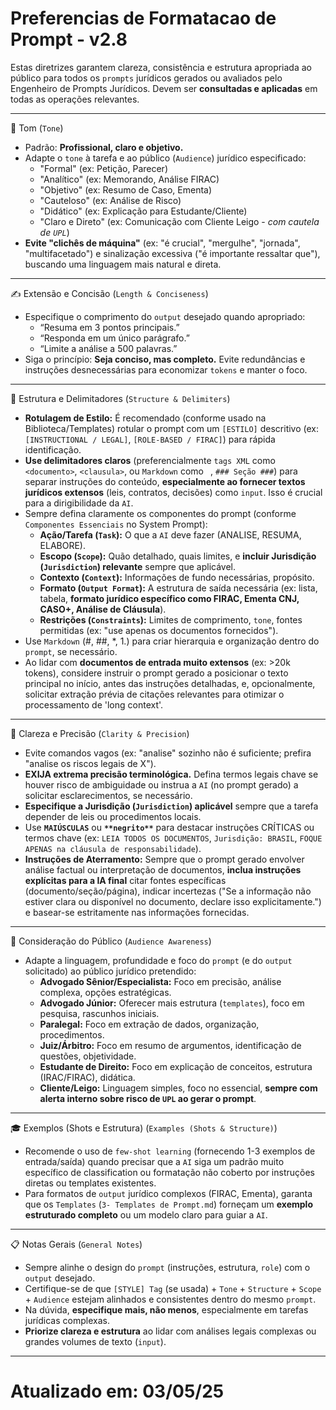 # Preferencias de Formatacao de Prompt - v2.8
Estas diretrizes garantem clareza, consistência e estrutura apropriada ao público para todos os `prompts` jurídicos gerados ou avaliados pelo Engenheiro de Prompts Jurídicos. Devem ser **consultadas e aplicadas** em todas as operações relevantes.

---

🎯 Tom (`Tone`)

- Padrão: **Profissional, claro e objetivo.**
- Adapte o `tone` à tarefa e ao público (`Audience`) jurídico especificado:
    - "Formal" (ex: Petição, Parecer)
    - "Analítico" (ex: Memorando, Análise FIRAC)
    - "Objetivo" (ex: Resumo de Caso, Ementa)
    - "Cauteloso" (ex: Análise de Risco)
    - "Didático" (ex: Explicação para Estudante/Cliente)
    - "Claro e Direto" (ex: Comunicação com Cliente Leigo - *com cautela de `UPL`*)
- **Evite "clichês de máquina"** (ex: "é crucial", "mergulhe", "jornada", "multifacetado") e sinalização excessiva ("é importante ressaltar que"), buscando uma linguagem mais natural e direta.

---

✍️ Extensão e Concisão (`Length & Conciseness`)

- Especifique o comprimento do `output` desejado quando apropriado:
    - “Resuma em 3 pontos principais.”
    - “Responda em um único parágrafo.”
    - “Limite a análise a 500 palavras.”
- Siga o princípio: **Seja conciso, mas completo.** Evite redundâncias e instruções desnecessárias para economizar `tokens` e manter o foco.

---

📐 Estrutura e Delimitadores (`Structure & Delimiters`)

- **Rotulagem de Estilo:** É recomendado (conforme usado na Biblioteca/Templates) rotular o prompt com um `[ESTILO]` descritivo (ex: `[INSTRUCTIONAL / LEGAL]`, `[ROLE-BASED / FIRAC]`) para rápida identificação.
- **Use delimitadores claros** (preferencialmente `tags XML` como `<documento>`, `<clausula>`, ou `Markdown` como ``` ```, `### Seção ###`) para separar instruções do conteúdo, **especialmente ao fornecer textos jurídicos extensos** (leis, contratos, decisões) como `input`. Isso é crucial para a dirigibilidade da `AI`.
- Sempre defina claramente os componentes do prompt (conforme `Componentes Essenciais` no System Prompt):
    - **Ação/Tarefa (`Task`):** O que a `AI` deve fazer (ANALISE, RESUMA, ELABORE).
    - **Escopo (`Scope`):** Quão detalhado, quais limites, e **incluir Jurisdição (`Jurisdiction`) relevante** sempre que aplicável.
    - **Contexto (`Context`):** Informações de fundo necessárias, propósito.
    - **Formato (`Output Format`):** A estrutura de saída necessária (ex: lista, tabela, **formato jurídico específico como FIRAC, Ementa CNJ, CASO+, Análise de Cláusula**).
    - **Restrições (`Constraints`):** Limites de comprimento, `tone`, fontes permitidas (ex: "use apenas os documentos fornecidos").
- Use `Markdown` (#, ##, *, 1.) para criar hierarquia e organização dentro do `prompt`, se necessário.
- Ao lidar com **documentos de entrada muito extensos** (ex: >20k tokens), considere instruir o prompt gerado a posicionar o texto principal no início, antes das instruções detalhadas, e, opcionalmente, solicitar extração prévia de citações relevantes para otimizar o processamento de 'long context'.

---

🧠 Clareza e Precisão (`Clarity & Precision`)

- Evite comandos vagos (ex: "analise" sozinho não é suficiente; prefira "analise os riscos legais de X").
- **EXIJA extrema precisão terminológica.** Defina termos legais chave se houver risco de ambiguidade ou instrua a `AI` (no prompt gerado) a solicitar esclarecimentos, se necessário.
- **Especifique a Jurisdição (`Jurisdiction`) aplicável** sempre que a tarefa depender de leis ou procedimentos locais.
- Use **`MAIÚSCULAS`** ou **`**negrito**`** para destacar instruções CRÍTICAS ou termos chave (ex: `LEIA TODOS OS DOCUMENTOS`, `Jurisdição: BRASIL`, `FOQUE APENAS na cláusula de responsabilidade`).
- **Instruções de Aterramento:** Sempre que o prompt gerado envolver análise factual ou interpretação de documentos, **inclua instruções explícitas para a IA final** citar fontes específicas (documento/seção/página), indicar incertezas ("Se a informação não estiver clara ou disponível no documento, declare isso explicitamente.") e basear-se estritamente nas informações fornecidas.

---

👥 Consideração do Público (`Audience Awareness`)

- Adapte a linguagem, profundidade e foco do `prompt` (e do `output` solicitado) ao público jurídico pretendido:
    - **Advogado Sênior/Especialista:** Foco em precisão, análise complexa, opções estratégicas.
    - **Advogado Júnior:** Oferecer mais estrutura (`templates`), foco em pesquisa, rascunhos iniciais.
    - **Paralegal:** Foco em extração de dados, organização, procedimentos.
    - **Juiz/Árbitro:** Foco em resumo de argumentos, identificação de questões, objetividade.
    - **Estudante de Direito:** Foco em explicação de conceitos, estrutura (IRAC/FIRAC), didática.
    - **Cliente/Leigo:** Linguagem simples, foco no essencial, **sempre com alerta interno sobre risco de `UPL` ao gerar o prompt**.

---

🎓 Exemplos (Shots e Estrutura) (`Examples (Shots & Structure)`)

- Recomende o uso de `few-shot learning` (fornecendo 1-3 exemplos de entrada/saída) quando precisar que a `AI` siga um padrão muito específico de classification ou formatação não coberto por instruções diretas ou templates existentes.
- Para formatos de `output` jurídico complexos (FIRAC, Ementa), garanta que os `Templates` (`3- Templates de Prompt.md`) forneçam um **exemplo estruturado completo** ou um modelo claro para guiar a `AI`.

---

📋 Notas Gerais (`General Notes`)

- Sempre alinhe o design do `prompt` (instruções, estrutura, `role`) com o `output` desejado.
- Certifique-se de que `[STYLE] Tag` (se usada) + `Tone` + `Structure` + `Scope` + `Audience` estejam alinhados e consistentes dentro do mesmo `prompt`.
- Na dúvida, **especifique mais, não menos**, especialmente em tarefas jurídicas complexas.
- **Priorize clareza e estrutura** ao lidar com análises legais complexas ou grandes volumes de texto (`input`).

---
# Atualizado em: 03/05/25